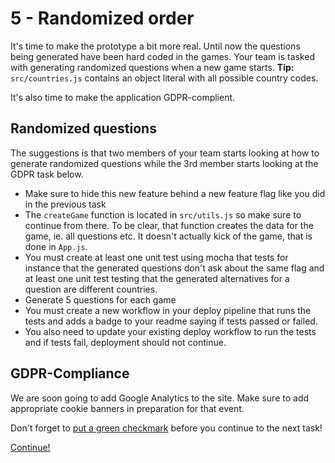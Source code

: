 # 5 - Randomized order
It's time to make the prototype a bit more real. Until now the questions being generated have been hard coded in the games. Your team is tasked with generating randomized questions when a new game starts. **Tip:** `src/countries.js` contains an object literal with all possible country codes.

It's also time to make the application GDPR-complient.

## Randomized questions
The suggestions is that two members of your team starts looking at how to generate randomized questions while the 3rd member starts looking at the GDPR task below.

- Make sure to hide this new feature behind a new feature flag like you did in the previous task
- The `createGame` function is located in `src/utils.js` so make sure to continue from there. To be clear, that function creates the data for the game, ie. all questions etc. It doesn't actually kick of the game, that is done in `App.js`.
- You must create at least one unit test using mocha that tests for instance that the generated questions don't ask about the same flag and at least one unit test testing that the generated alternatives for a question are different countries.
- Generate 5 questions for each game
- You must create a new workflow in your deploy pipeline that runs the tests and adds a badge to your readme saying if tests passed or failed.
- You also need to update your existing deploy workflow to run the tests and if tests fail, deployment should not continue.


## GDPR-Compliance
We are soon going to add Google Analytics to the site. Make sure to add appropriate cookie banners in preparation for that event.


Don't forget to [put a green checkmark](0-instructions.md) before you continue to the next task!

[Continue!](6-google-analytics.md)
